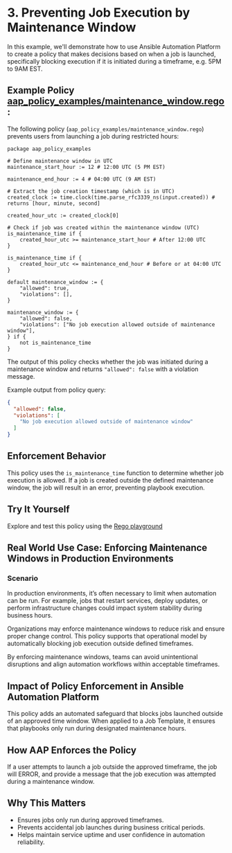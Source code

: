 # 3. Preventing Job Execution by Maintenance Window

In this example, we'll demonstrate how to use Ansible Automation Platform to create a policy that makes decisions based on when a job is launched, specifically blocking execution if it is initiated during a timeframe, e.g. 5PM to 9AM EST. 

## Example Policy [aap_policy_examples/maintenance_window.rego](aap_policy_examples/maintenance_window.rego):

The following policy (`aap_policy_examples/maintenance_window.rego`) prevents users from launching a job during restricted hours:

```rego
package aap_policy_examples

# Define maintenance window in UTC
maintenance_start_hour := 12 # 12:00 UTC (5 PM EST)

maintenance_end_hour := 4 # 04:00 UTC (9 AM EST)

# Extract the job creation timestamp (which is in UTC)
created_clock := time.clock(time.parse_rfc3339_ns(input.created)) # returns [hour, minute, second]

created_hour_utc := created_clock[0]

# Check if job was created within the maintenance window (UTC)
is_maintenance_time if {
	created_hour_utc >= maintenance_start_hour # After 12:00 UTC
}

is_maintenance_time if {
	created_hour_utc <= maintenance_end_hour # Before or at 04:00 UTC
}

default maintenance_window := {
	"allowed": true,
	"violations": [],
}

maintenance_window := {
	"allowed": false,
	"violations": ["No job execution allowed outside of maintenance window"],
} if {
	not is_maintenance_time
}
```
The output of this policy checks whether the job was initiated during a maintenance window and returns `"allowed": false` with a violation message.

Example output from policy query:

```json
{
  "allowed": false,
  "violations": [
    "No job execution allowed outside of maintenance window"
  ]
}
```

## Enforcement Behavior

This policy uses the `is_maintenance_time` function to determine whether job execution is allowed. If a job is created outside the defined maintenance window, the job will result in an error, preventing playbook execution.

## Try It Yourself

Explore and test this policy using the [Rego playground](https://play.openpolicyagent.org/p/xuhtchgqR9)

## Real World Use Case: Enforcing Maintenance Windows in Production Environments

### Scenario

In production environments, it’s often necessary to limit when automation can be run. For example, jobs that restart services, deploy updates, or perform infrastructure changes could impact system stability during business hours.

Organizations may enforce maintenance windows to reduce risk and ensure proper change control. This policy supports that operational model by automatically blocking job execution outside defined timeframes.

By enforcing maintenance windows, teams can avoid unintentional disruptions and align automation workflows within acceptable timeframes.

## Impact of Policy Enforcement in Ansible Automation Platform

This policy adds an automated safeguard that blocks jobs launched outside of an approved time window. When applied to a Job Template, it ensures that playbooks only run during designated maintenance hours.

## How AAP Enforces the Policy

If a user attempts to launch a job outside the approved timeframe, the job will ERROR, and provide a message that the job execution was attempted during a maintenance window.

## Why This Matters

- Ensures jobs only run during approved timeframes.
- Prevents accidental job launches during business critical periods.
- Helps maintain service uptime and user confidence in automation reliability.
